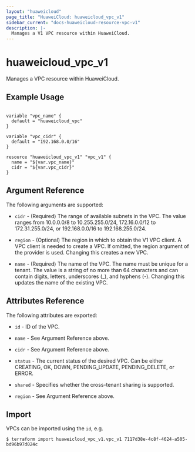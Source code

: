 ```yaml
---
layout: "huaweicloud"
page_title: "HuaweiCloud: huaweicloud_vpc_v1"
sidebar_current: "docs-huaweicloud-resource-vpc-v1"
description: |-
  Manages a V1 VPC resource within HuaweiCloud.
---
```


# huaweicloud_vpc_v1

Manages a VPC resource within HuaweiCloud.

## Example Usage

```hcl

variable "vpc_name" {
  default = "huaweicloud_vpc"
}

variable "vpc_cidr" {
  default = "192.168.0.0/16"
}

resource "huaweicloud_vpc_v1" "vpc_v1" {
  name = "${var.vpc_name}"
  cidr = "${var.vpc_cidr}"
}

```

## Argument Reference

The following arguments are supported:

* `cidr` - (Required) The range of available subnets in the VPC. The value ranges from 10.0.0.0/8 to 10.255.255.0/24, 172.16.0.0/12 to 172.31.255.0/24, or 192.168.0.0/16 to 192.168.255.0/24.

* `region` - (Optional) The region in which to obtain the V1 VPC client. A VPC client is needed to create a VPC. If omitted, the region argument of the provider is used. Changing this creates a new VPC.

* `name` - (Required) The name of the VPC. The name must be unique for a tenant. The value is a string of no more than 64 characters and can contain digits, letters, underscores (_), and hyphens (-). Changing this updates the name of the existing VPC.



## Attributes Reference

The following attributes are exported:

* `id` -  ID of the VPC.

* `name` -  See Argument Reference above.

* `cidr` - See Argument Reference above.

* `status` - The current status of the desired VPC. Can be either CREATING, OK, DOWN, PENDING_UPDATE, PENDING_DELETE, or ERROR.

* `shared` - Specifies whether the cross-tenant sharing is supported.

* `region` - See Argument Reference above.

## Import

VPCs can be imported using the `id`, e.g.

```
$ terraform import huaweicloud_vpc_v1.vpc_v1 7117d38e-4c8f-4624-a505-bd96b97d024c
```
